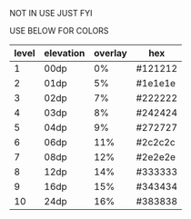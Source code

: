 NOT IN USE JUST FYI

USE BELOW FOR COLORS

| level | elevation | overlay |   hex   |
| --------- | ------- | ------- |-------- |
|     1     |   00dp    |    0%   | #121212 |
|     2     |   01dp    |    5%   | #1e1e1e |
|     3     |   02dp    |    7%   | #222222 |
|     4     |   03dp    |    8%   | #242424 |
|     5     |   04dp    |    9%   | #272727 |
|     6     |   06dp    |   11%   | #2c2c2c |
|     7     |   08dp    |   12%   | #2e2e2e |
|     8     |   12dp    |   14%   | #333333 |
|     9     |   16dp    |   15%   | #343434 |
|    10     |   24dp    |   16%   | #383838 |